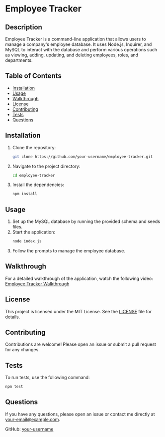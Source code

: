 # Employee Tracker

## Description
Employee Tracker is a command-line application that allows users to manage a company's employee database. It uses Node.js, Inquirer, and MySQL to interact with the database and perform various operations such as viewing, adding, updating, and deleting employees, roles, and departments.

## Table of Contents
- [Installation](#installation)
- [Usage](#usage)
- [Walkthrough](#walkthrough)
- [License](#license)
- [Contributing](#contributing)
- [Tests](#tests)
- [Questions](#questions)

## Installation
1. Clone the repository:
    ```bash
    git clone https://github.com/your-username/employee-tracker.git
    ```
2. Navigate to the project directory:
    ```bash
    cd employee-tracker
    ```
3. Install the dependencies:
    ```bash
    npm install
    ```

## Usage
1. Set up the MySQL database by running the provided schema and seeds files.
2. Start the application:
    ```bash
    node index.js
    ```
3. Follow the prompts to manage the employee database.

## Walkthrough
For a detailed walkthrough of the application, watch the following video:
[Employee Tracker Walkthrough](https://youtu.be/F7FlzuDX1jY)

## License
This project is licensed under the MIT License. See the [LICENSE](LICENSE) file for details.

## Contributing
Contributions are welcome! Please open an issue or submit a pull request for any changes.

## Tests
To run tests, use the following command:
```bash
npm test
```

## Questions
If you have any questions, please open an issue or contact me directly at [your-email@example.com](mailto:your-email@example.com).

GitHub: [your-username](https://github.com/your-username)

